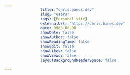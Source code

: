 ---
                title: "chris.banes.dev"
                slug: "users"
                tags: [Personal site]
                externalUrl: "https://chris.banes.dev"
                date: 9988-08-08
                showDate: false
                showAuthor: false
                showReadingTime: false
                showEdit: false
                showLikes: false
                showViews: false
                layoutBackgroundHeaderSpace: false
                ---
